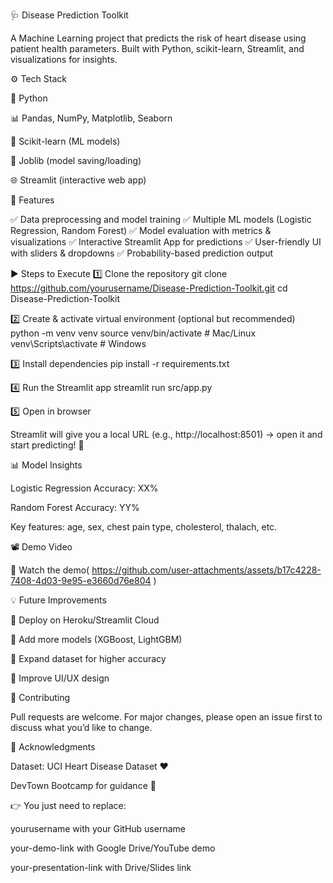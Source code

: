 🩺 Disease Prediction Toolkit

A Machine Learning project that predicts the risk of heart disease using patient health parameters.
Built with Python, scikit-learn, Streamlit, and visualizations for insights.

⚙️ Tech Stack

🐍 Python

📊 Pandas, NumPy, Matplotlib, Seaborn

🤖 Scikit-learn (ML models)

💾 Joblib (model saving/loading)

🌐 Streamlit (interactive web app)

🚀 Features

✅ Data preprocessing and model training
✅ Multiple ML models (Logistic Regression, Random Forest)
✅ Model evaluation with metrics & visualizations
✅ Interactive Streamlit App for predictions
✅ User-friendly UI with sliders & dropdowns
✅ Probability-based prediction output


▶️ Steps to Execute
1️⃣ Clone the repository
git clone https://github.com/yourusername/Disease-Prediction-Toolkit.git
cd Disease-Prediction-Toolkit

2️⃣ Create & activate virtual environment (optional but recommended)
python -m venv venv
source venv/bin/activate   # Mac/Linux
venv\Scripts\activate      # Windows

3️⃣ Install dependencies
pip install -r requirements.txt

4️⃣ Run the Streamlit app
streamlit run src/app.py

5️⃣ Open in browser

Streamlit will give you a local URL (e.g., http://localhost:8501) → open it and start predicting! 🎉




📊 Model Insights

Logistic Regression Accuracy: XX%

Random Forest Accuracy: YY%

Key features: age, sex, chest pain type, cholesterol, thalach, etc.


📽️ Demo Video

🎥 Watch the demo( https://github.com/user-attachments/assets/b17c4228-7408-4d03-9e95-e3660d76e804 )





💡 Future Improvements

🔹 Deploy on Heroku/Streamlit Cloud

🔹 Add more models (XGBoost, LightGBM)

🔹 Expand dataset for higher accuracy

🔹 Improve UI/UX design

🤝 Contributing

Pull requests are welcome. For major changes, please open an issue first to discuss what you’d like to change.

🌟 Acknowledgments

Dataset: UCI Heart Disease Dataset ❤️

DevTown Bootcamp for guidance 🙌

👉 You just need to replace:

yourusername with your GitHub username

your-demo-link with Google Drive/YouTube demo

your-presentation-link with Drive/Slides link
